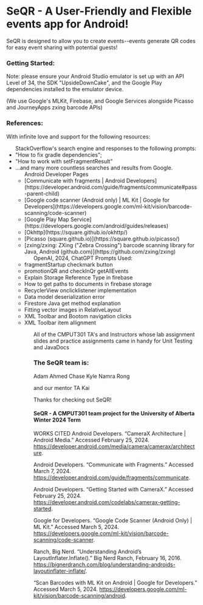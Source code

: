 
# SeQR - A User-Friendly and Flexible events app for Android!

SeQR is designed to allow you to create events--events generate QR codes for easy event sharing with potential guests!

### Getting Started:

Note: please ensure your Android Studio emulator is set up with an API Level of 34, the SDK "UpsideDownCake", and the Google Play dependencies installed to the emulator device.

(We use Google's MLKit, Firebase, and Google Services alongside Picasso and JourneyApps zxing barcode APIs) 

### References:

With infinite love and support for the following resources:
<UL>StackOverflow's search engine and responses to the following prompts:
<li>"How to fix gradle dependencies";
<li>"How to work with setFragmentResult"
<li>...and many more countless searches and results from Google.

<UL>Android Developer Pages
<li>[Communicate with fragments | Android Developers](https://developer.android.com/guide/fragments/communicate#pass-parent-child)
<li>[Google code scanner (Android only) | ML Kit | Google for Developers](https://developers.google.com/ml-kit/vision/barcode-scanning/code-scanner)
<li>[Google Play Map Service](https://developers.google.com/android/guides/releases)
<li>[Okhttp](https://square.github.io/okhttp/)
<li>[Picasso (square.github.io)](https://square.github.io/picasso/)
<li>[zxing/zxing: ZXing ("Zebra Crossing") barcode scanning library for Java, Android (github.com)](https://github.com/zxing/zxing)

<UL>OpenAI, 2024, ChatGPT Prompts Used:</UL>
<li>fragmentStartup checkmark button</li>
<li>promotionQR and checkInQr getAllEvents</li>
<li>Explain Storage Reference Type in firebase</li>
<li>How to get paths to documents in firebase storage</li>
<li>RecyclerView onclicklistener implementation</li>
<li>Data model deserialization error</li>
<li>Firestore Java get method explanation</li>
<li>Fitting vector images in RelativeLayout</li>
<li>XML Toolbar and Bootom navigation clicks</li>
<li>XML Toolbar item allignment</li>


<UL>All of the CMPUT301 TA's and Instructors whose lab assignment slides and practice assignments came in handy for Unit Testing and JavaDocs

### The SeQR team is:
Adam
Ahmed
Chase
Kyle
Namra
Rong

and our mentor TA Kai

Thanks for checking out SeQR!

#### SeQR - A CMPUT301 team project for the University of Alberta Winter 2024 Term

WORKS CITED
Android Developers. “CameraX Architecture | Android Media.” Accessed February 25, 2024. https://developer.android.com/media/camera/camerax/architecture.

Android Developers. “Communicate with Fragments.” Accessed March 7, 2024. https://developer.android.com/guide/fragments/communicate.

Android Developers. “Getting Started with CameraX.” Accessed February 25, 2024. https://developer.android.com/codelabs/camerax-getting-started.

Google for Developers. “Google Code Scanner (Android Only) | ML Kit.” Accessed March 5, 2024. https://developers.google.com/ml-kit/vision/barcode-scanning/code-scanner.

Ranch, Big Nerd. “Understanding Android’s LayoutInflater.Inflate().” Big Nerd Ranch, February 16, 2016. https://bignerdranch.com/blog/understanding-androids-layoutinflater-inflate/.

“Scan Barcodes with ML Kit on Android | Google for Developers.” Accessed March 5, 2024. https://developers.google.com/ml-kit/vision/barcode-scanning/android.
